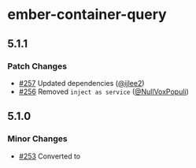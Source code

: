 # ember-container-query

## 5.1.1

### Patch Changes

- [#257](https://github.com/ijlee2/ember-container-query/pull/257) Updated dependencies ([@ijlee2](https://github.com/ijlee2))
- [#256](https://github.com/ijlee2/ember-container-query/pull/256) Removed `inject as service` ([@NullVoxPopuli](https://github.com/NullVoxPopuli))

## 5.1.0

### Minor Changes

- [#253](https://github.com/ijlee2/ember-container-query/pull/253) Converted <ContainerQuery> to <template> tag component ([@NullVoxPopuli](https://github.com/NullVoxPopuli))

### Patch Changes

- [#254](https://github.com/ijlee2/ember-container-query/pull/254) Updated dependencies ([@ijlee2](https://github.com/ijlee2))

## 5.0.15

### Patch Changes

- [#252](https://github.com/ijlee2/ember-container-query/pull/252) Updated dependencies ([@ijlee2](https://github.com/ijlee2))
- [#251](https://github.com/ijlee2/ember-container-query/pull/251) Simplified lint configurations ([@ijlee2](https://github.com/ijlee2))

## 5.0.14

### Patch Changes

- [#250](https://github.com/ijlee2/ember-container-query/pull/250) Updated eslint to v9 ([@ijlee2](https://github.com/ijlee2))
- [#249](https://github.com/ijlee2/ember-container-query/pull/249) Updated dependencies ([@ijlee2](https://github.com/ijlee2))

## 5.0.13

### Patch Changes

- [#248](https://github.com/ijlee2/ember-container-query/pull/248) Updated dependencies ([@ijlee2](https://github.com/ijlee2))

## 5.0.12

### Patch Changes

- [#244](https://github.com/ijlee2/ember-container-query/pull/244) Replaced .js with .ts in publicEntrypoints() ([@ijlee2](https://github.com/ijlee2))
- [#245](https://github.com/ijlee2/ember-container-query/pull/245) Made pnpm settings stricter ([@ijlee2](https://github.com/ijlee2))
- [#246](https://github.com/ijlee2/ember-container-query/pull/246) Updated development dependencies ([@ijlee2](https://github.com/ijlee2))

## 5.0.11 (2024-08-13)

### Internal

- `ember-container-query`
  - [#240](https://github.com/ijlee2/ember-container-query/pull/240) Replaced @types/ember\_\_\* with native types ([@ijlee2](https://github.com/ijlee2))
  - [#239](https://github.com/ijlee2/ember-container-query/pull/239) Updated dependencies ([@ijlee2](https://github.com/ijlee2))
  - [#234](https://github.com/ijlee2/ember-container-query/pull/234) Updated development dependencies ([@ijlee2](https://github.com/ijlee2))
- Other
  - [#238](https://github.com/ijlee2/ember-container-query/pull/238) Use pnpm@9 ([@ijlee2](https://github.com/ijlee2))

### Documentation

- [#236](https://github.com/ijlee2/ember-container-query/pull/236) Update CSS selector name in test helper ([@ijlee2](https://github.com/ijlee2))

### Committers: 1

- Isaac Lee ([@ijlee2](https://github.com/ijlee2))

## 5.0.10 (2024-06-07)

### Internal

- [#233](https://github.com/ijlee2/ember-container-query/pull/233) Updated dependencies (Part 2) ([@ijlee2](https://github.com/ijlee2))
- [#232](https://github.com/ijlee2/ember-container-query/pull/232) Updated dependencies ([@ijlee2](https://github.com/ijlee2))
- [#230](https://github.com/ijlee2/ember-container-query/pull/230) Replaced ember-source-channel-url with latest-version. Added ember-lts-5.8 scenario. ([@ijlee2](https://github.com/ijlee2))

### Documentation

- [#231](https://github.com/ijlee2/ember-container-query/pull/231) Create packages folder ([@ijlee2](https://github.com/ijlee2))
- [#230](https://github.com/ijlee2/ember-container-query/pull/230) Replaced ember-source-channel-url with latest-version. Added ember-lts-5.8 scenario. ([@ijlee2](https://github.com/ijlee2))

#### Committers: 1

- Isaac Lee ([@ijlee2](https://github.com/ijlee2))

## 5.0.9 (2024-05-17)

### Internal

- [#229](https://github.com/ijlee2/ember-container-query/pull/229) Updated dependencies ([@ijlee2](https://github.com/ijlee2))

### Committers: 1

- Isaac Lee ([@ijlee2](https://github.com/ijlee2))

## 5.0.8 (2024-04-22)

### Internal

- [#227](https://github.com/ijlee2/ember-container-query/pull/227) Updated dependencies ([@ijlee2](https://github.com/ijlee2))

### Committers: 1

- Isaac Lee ([@ijlee2](https://github.com/ijlee2))

## 5.0.7 (2024-02-19)

### Documentation

- [#226](https://github.com/ijlee2/ember-container-query/pull/226) Removed flaky assertions ([@ijlee2](https://github.com/ijlee2))

### Internal

- [#224](https://github.com/ijlee2/ember-container-query/pull/224) Updated project dependencies ([@ijlee2](https://github.com/ijlee2))

### Committers: 1

- Isaac Lee ([@ijlee2](https://github.com/ijlee2))

## 5.0.6 (2024-01-05)

### Bug Fix

- [#223](https://github.com/ijlee2/ember-container-query/pull/223) Updated decorator-transforms to address an issue with version skew ([@ijlee2](https://github.com/ijlee2))

### Committers: 1

- Isaac Lee ([@ijlee2](https://github.com/ijlee2))

## 5.0.5 (2024-01-04)

### Bug Fix

- [#220](https://github.com/ijlee2/ember-container-query/pull/220) Reverted the unintended change to ember-modifier support ([@ijlee2](https://github.com/ijlee2))

### Internal

- [#222](https://github.com/ijlee2/ember-container-query/pull/222) Updated copyright information ([@ijlee2](https://github.com/ijlee2))
- [#221](https://github.com/ijlee2/ember-container-query/pull/221) Updated dependencies ([@ijlee2](https://github.com/ijlee2))
- [#219](https://github.com/ijlee2/ember-container-query/pull/219) Added ember-lts-5.4 to ember-try scenarios ([@ijlee2](https://github.com/ijlee2))

### Committers: 1

- Isaac Lee ([@ijlee2](https://github.com/ijlee2))

## 5.0.4 (2023-12-20)

### Internal

- [#218](https://github.com/ijlee2/ember-container-query/pull/218) Updated lint-related packages ([@ijlee2](https://github.com/ijlee2))
- [#217](https://github.com/ijlee2/ember-container-query/pull/217) Downstreamed changes from @embroider/addon-blueprint@2.11.0 ([@ijlee2](https://github.com/ijlee2))

### Committers: 1

- Isaac Lee ([@ijlee2](https://github.com/ijlee2))

## 5.0.3 (2023-12-18)

### Internal

- [#216](https://github.com/ijlee2/ember-container-query/pull/216) Updated dependencies ([@ijlee2](https://github.com/ijlee2))

### Committers: 1

- Isaac Lee ([@ijlee2](https://github.com/ijlee2))

## 5.0.2 (2023-11-07)

### Internal

- [#215](https://github.com/ijlee2/ember-container-query/pull/215) Downstreamed changes from @embroider/addon-blueprint@2.7.0 ([@ijlee2](https://github.com/ijlee2))
- [#214](https://github.com/ijlee2/ember-container-query/pull/214) Updated project dependencies ([@ijlee2](https://github.com/ijlee2))
- [#213](https://github.com/ijlee2/ember-container-query/pull/213) Updated development dependencies ([@ijlee2](https://github.com/ijlee2))

### Committers: 1

- Isaac Lee ([@ijlee2](https://github.com/ijlee2))

## 5.0.1 (2023-10-15)

### Internal

- [#211](https://github.com/ijlee2/ember-container-query/pull/211) Updated dependencies ([@ijlee2](https://github.com/ijlee2))

### Documentation

- [#212](https://github.com/ijlee2/ember-container-query/pull/212) Updated docs and test apps ([@ijlee2](https://github.com/ijlee2))

### Committers: 1

- Isaac Lee ([@ijlee2](https://github.com/ijlee2))

## 5.0.0 (2023-09-14)

### Breaking Change

- [#210](https://github.com/ijlee2/ember-container-query/pull/210) Dropped Node 16 support ([@ijlee2](https://github.com/ijlee2))

### Committers: 1

- Isaac Lee ([@ijlee2](https://github.com/ijlee2))

## 4.1.0 (2023-09-14)

### Internal

- [#209](https://github.com/ijlee2/ember-container-query/pull/209) Updated ember-element-helper to v0.8.4 ([@ijlee2](https://github.com/ijlee2))

### Committers: 1

- Isaac Lee ([@ijlee2](https://github.com/ijlee2))

## 4.0.6 (2023-09-14)

### Bug Fix

- [#208](https://github.com/ijlee2/ember-container-query/pull/208) Updated dependencies ([@ijlee2](https://github.com/ijlee2))

### Internal

- [#208](https://github.com/ijlee2/ember-container-query/pull/208) Updated dependencies ([@ijlee2](https://github.com/ijlee2))

### Committers: 1

- Isaac Lee ([@ijlee2](https://github.com/ijlee2))

## 4.0.5 (2023-08-01)

### Bug Fix

- [#204](https://github.com/ijlee2/ember-container-query/pull/204) Downstreamed bug fix from @embroider/addon-blueprint#155 ([@ijlee2](https://github.com/ijlee2))

### Internal

- [#206](https://github.com/ijlee2/ember-container-query/pull/206) Updated ember-element-helper to v0.7.1 ([@ijlee2](https://github.com/ijlee2))
- [#205](https://github.com/ijlee2/ember-container-query/pull/205) Updated lint-related packages ([@ijlee2](https://github.com/ijlee2))
- [#203](https://github.com/ijlee2/ember-container-query/pull/203) Remove rollup-plugin-ts ([@ijlee2](https://github.com/ijlee2))
- [#201](https://github.com/ijlee2/ember-container-query/pull/201) Added Ember 4.12 LTS to ember-try scenarios ([@ijlee2](https://github.com/ijlee2))
- [#200](https://github.com/ijlee2/ember-container-query/pull/200) Updated @ember/test-helpers to v3 ([@ijlee2](https://github.com/ijlee2))

### Documentation

- [#201](https://github.com/ijlee2/ember-container-query/pull/201) Added Ember 4.12 LTS to ember-try scenarios ([@ijlee2](https://github.com/ijlee2))

### Committers: 1

- Isaac Lee ([@ijlee2](https://github.com/ijlee2))

## 4.0.4 (2023-06-13)

### Internal

- [#199](https://github.com/ijlee2/ember-container-query/pull/199) Updated development dependencies ([@ijlee2](https://github.com/ijlee2))

### Committers: 1

- Isaac Lee ([@ijlee2](https://github.com/ijlee2))

## 4.0.3 (2023-06-07)

### Internal

- [#198](https://github.com/ijlee2/ember-container-query/pull/198) Updated dependencies ([@ijlee2](https://github.com/ijlee2))
- [#197](https://github.com/ijlee2/ember-container-query/pull/197) Update Babel packages ([@ijlee2](https://github.com/ijlee2))
- [#196](https://github.com/ijlee2/ember-container-query/pull/196) Updated development dependencies ([@ijlee2](https://github.com/ijlee2))
- [#195](https://github.com/ijlee2/ember-container-query/pull/195) Addressed syntax deprecation from @babel/plugin-proposal-decorators ([@ijlee2](https://github.com/ijlee2))
- [#193](https://github.com/ijlee2/ember-container-query/pull/193) Patched #192 ([@ijlee2](https://github.com/ijlee2))

### Committers: 1

- Isaac Lee ([@ijlee2](https://github.com/ijlee2))

## 4.0.2 (2023-05-23)

### Internal

- [#192](https://github.com/ijlee2/ember-container-query/pull/192) Updated @embroider packages ([@ijlee2](https://github.com/ijlee2))

### Committers: 1

- Isaac Lee ([@ijlee2](https://github.com/ijlee2))

## 4.0.1 (2023-05-17)

### Internal

- [#191](https://github.com/ijlee2/ember-container-query/pull/191) Updated development dependencies ([@ijlee2](https://github.com/ijlee2))
- [#190](https://github.com/ijlee2/ember-container-query/pull/190) Updated ember-modifier to v4.1.0 ([@ijlee2](https://github.com/ijlee2))
- [#189](https://github.com/ijlee2/ember-container-query/pull/189) Migrated to pnpm ([@ijlee2](https://github.com/ijlee2))

### Documentation

- [#188](https://github.com/ijlee2/ember-container-query/pull/188) Generalized how webpack checks if a stylesheet comes from us (host app) or them (some package) ([@ijlee2](https://github.com/ijlee2))

### Committers: 1

- Isaac Lee ([@ijlee2](https://github.com/ijlee2))

## 4.0.0 (2023-05-01)

### Breaking Change

- [#187](https://github.com/ijlee2/ember-container-query/pull/187) Dropped support for Ember 3.28 and Node 14 ([@ijlee2](https://github.com/ijlee2))
- [#163](https://github.com/ijlee2/ember-container-query/pull/163) Remove ember-test-selectors from dependencies ([@ijlee2](https://github.com/ijlee2))
- [#152](https://github.com/ijlee2/ember-container-query/pull/152) Removed the deprecated helpers ([@ijlee2](https://github.com/ijlee2))
- [#151](https://github.com/ijlee2/ember-container-query/pull/151) Migrated to v2 addon format ([@ijlee2](https://github.com/ijlee2))

### Bug Fix

- [#157](https://github.com/ijlee2/ember-container-query/pull/157) Downstreamed changes from ember-codemod-v1-to-v2 ([@ijlee2](https://github.com/ijlee2))

### Enhancement

- [#178](https://github.com/ijlee2/ember-container-query/pull/178) Reexported types from modifiers/container-query.ts in index.ts ([@ijlee2](https://github.com/ijlee2))
- [#151](https://github.com/ijlee2/ember-container-query/pull/151) Migrated to v2 addon format ([@ijlee2](https://github.com/ijlee2))

### Internal

- [#185](https://github.com/ijlee2/ember-container-query/pull/185) Updated development dependencies and CONTRIBUTING.md ([@ijlee2](https://github.com/ijlee2))
- [#175](https://github.com/ijlee2/ember-container-query/pull/175) Updated configuration files to match Ember v4.12 blueprint ([@ijlee2](https://github.com/ijlee2))
- [#172](https://github.com/ijlee2/ember-container-query/pull/172) Updated ember-source to v4.12.0 ([@ijlee2](https://github.com/ijlee2))
- [#169](https://github.com/ijlee2/ember-container-query/pull/169) Updated development dependencies. Patched unused and missing styles. ([@ijlee2](https://github.com/ijlee2))
- [#167](https://github.com/ijlee2/ember-container-query/pull/167) Remove ember-css-modules ([@ijlee2](https://github.com/ijlee2), [@buschtoens](https://github.com/buschtoens))
- [#166](https://github.com/ijlee2/ember-container-query/pull/166) Updated development dependencies ([@ijlee2](https://github.com/ijlee2))
- [#164](https://github.com/ijlee2/ember-container-query/pull/164) Updated development dependencies ([@ijlee2](https://github.com/ijlee2))
- [#163](https://github.com/ijlee2/ember-container-query/pull/163) Remove ember-test-selectors from dependencies ([@ijlee2](https://github.com/ijlee2))
- [#162](https://github.com/ijlee2/ember-container-query/pull/162) Updated ember-modifier to v4 ([@ijlee2](https://github.com/ijlee2))
- [#161](https://github.com/ijlee2/ember-container-query/pull/161) Updated development dependencies to the latest version ([@ijlee2](https://github.com/ijlee2))
- [#154](https://github.com/ijlee2/ember-container-query/pull/154) Updated development dependencies to their latest version ([@ijlee2](https://github.com/ijlee2))
- [#150](https://github.com/ijlee2/ember-container-query/pull/150) Removed ember-named-blocks-polyfill ([@ijlee2](https://github.com/ijlee2))

### Documentation

- [#186](https://github.com/ijlee2/ember-container-query/pull/186) Sync apps with those from embroider-css-modules ([@ijlee2](https://github.com/ijlee2))
- [#185](https://github.com/ijlee2/ember-container-query/pull/185) Updated development dependencies and CONTRIBUTING.md ([@ijlee2](https://github.com/ijlee2))
- [#184](https://github.com/ijlee2/ember-container-query/pull/184) Updated <Ui::Form::Field> to be a <template>-tag component ([@opatajoshua](https://github.com/opatajoshua))
- [#183](https://github.com/ijlee2/ember-container-query/pull/183) Updated <Products::Product::Card> to be a template-only component ([@opatajoshua](https://github.com/opatajoshua))
- [#182](https://github.com/ijlee2/ember-container-query/pull/182) Updated <Ui::Form::Information> to be a template-only component ([@opatajoshua](https://github.com/opatajoshua))
- [#181](https://github.com/ijlee2/ember-container-query/pull/181) Updated <Products::Product::Image> to be a template-only component ([@opatajoshua](https://github.com/opatajoshua))
- [#180](https://github.com/ijlee2/ember-container-query/pull/180) Updated <Ui::Page> to be a template-only component ([@opatajoshua](https://github.com/opatajoshua))
- [#179](https://github.com/ijlee2/ember-container-query/pull/179) Add examples of <template>-tag components ([@ijlee2](https://github.com/ijlee2))
- [#177](https://github.com/ijlee2/ember-container-query/pull/177) Updated README ([@ijlee2](https://github.com/ijlee2))
- [#173](https://github.com/ijlee2/ember-container-query/pull/173) Set up ember-template-imports ([@ijlee2](https://github.com/ijlee2))
- [#171](https://github.com/ijlee2/ember-container-query/pull/171) Renamed component signatures ([@ijlee2](https://github.com/ijlee2))
- [#170](https://github.com/ijlee2/ember-container-query/pull/170) Updated TypeScript syntax ([@ijlee2](https://github.com/ijlee2))
- [#165](https://github.com/ijlee2/ember-container-query/pull/165) Separated docs and test apps ([@ijlee2](https://github.com/ijlee2))
- [#160](https://github.com/ijlee2/ember-container-query/pull/160) Investigated how styles are applied in the consuming app ([@ijlee2](https://github.com/ijlee2))
- [#155](https://github.com/ijlee2/ember-container-query/pull/155) Weakened image source assertions ([@ijlee2](https://github.com/ijlee2))
- [#149](https://github.com/ijlee2/ember-container-query/pull/149) Refactor types ([@ijlee2](https://github.com/ijlee2))

### Committers: 3

- Isaac Lee ([@ijlee2](https://github.com/ijlee2))
- Jan Buschtöns ([@buschtoens](https://github.com/buschtoens))
- Opata Joshua ([@opatajoshua](https://github.com/opatajoshua))

## 4.0.0-alpha.6 (2023-04-10)

### Internal

- [#167](https://github.com/ijlee2/ember-container-query/pull/167) Remove ember-css-modules ([@ijlee2](https://github.com/ijlee2), [@buschtoens](https://github.com/buschtoens))
- [#172](https://github.com/ijlee2/ember-container-query/pull/172) Updated ember-source to v4.12.0 ([@ijlee2](https://github.com/ijlee2))
- [#169](https://github.com/ijlee2/ember-container-query/pull/169) Updated development dependencies. Patched unused and missing styles. ([@ijlee2](https://github.com/ijlee2))
- [#166](https://github.com/ijlee2/ember-container-query/pull/166) Updated development dependencies ([@ijlee2](https://github.com/ijlee2))

### Documentation

- [#171](https://github.com/ijlee2/ember-container-query/pull/171) Renamed component signatures ([@ijlee2](https://github.com/ijlee2))
- [#170](https://github.com/ijlee2/ember-container-query/pull/170) Updated TypeScript syntax ([@ijlee2](https://github.com/ijlee2))

### Committers: 2

- Isaac Lee ([@ijlee2](https://github.com/ijlee2))
- Jan Buschtöns ([@buschtoens](https://github.com/buschtoens))

## 4.0.0-alpha.5 (2023-03-08)

### Internal

- [#164](https://github.com/ijlee2/ember-container-query/pull/164) Updated development dependencies ([@ijlee2](https://github.com/ijlee2))

### Documentation

- [#165](https://github.com/ijlee2/ember-container-query/pull/165) Separated docs and test apps ([@ijlee2](https://github.com/ijlee2))

### Committers: 1

- Isaac Lee ([@ijlee2](https://github.com/ijlee2))

## 4.0.0-alpha.4 (2023-03-02)

### Breaking Change

- [#163](https://github.com/ijlee2/ember-container-query/pull/163) Remove ember-test-selectors from dependencies ([@ijlee2](https://github.com/ijlee2))

### Internal

- [#163](https://github.com/ijlee2/ember-container-query/pull/163) Remove ember-test-selectors from dependencies ([@ijlee2](https://github.com/ijlee2))

### Committers: 1

- Isaac Lee ([@ijlee2](https://github.com/ijlee2))

## 4.0.0-alpha.3 (2023-03-02)

### Internal

- [#162](https://github.com/ijlee2/ember-container-query/pull/162) Updated ember-modifier to v4 ([@ijlee2](https://github.com/ijlee2))
- [#161](https://github.com/ijlee2/ember-container-query/pull/161) Updated development dependencies to the latest version ([@ijlee2](https://github.com/ijlee2))

### Documentation

- [#160](https://github.com/ijlee2/ember-container-query/pull/160) Investigated how styles are applied in the consuming app ([@ijlee2](https://github.com/ijlee2))

### Committers: 1

- Isaac Lee ([@ijlee2](https://github.com/ijlee2))

## 4.0.0-alpha.2 (2023-02-06)

### Bug Fix

- [#157](https://github.com/ijlee2/ember-container-query/pull/157) Downstreamed changes from ember-codemod-v1-to-v2 ([@ijlee2](https://github.com/ijlee2))

### Committers: 1

- Isaac Lee ([@ijlee2](https://github.com/ijlee2))

## 4.0.0-alpha.1 (2023-01-20)

### Documentation

- [#155](https://github.com/ijlee2/ember-container-query/pull/155) Weakened image source assertions ([@ijlee2](https://github.com/ijlee2))

### Committers: 1

- Isaac Lee ([@ijlee2](https://github.com/ijlee2))

## 4.0.0-alpha.0 (2023-01-20)

### Breaking Change

- [#152](https://github.com/ijlee2/ember-container-query/pull/152) Removed the deprecated helpers ([@ijlee2](https://github.com/ijlee2))
- [#151](https://github.com/ijlee2/ember-container-query/pull/151) Migrated to v2 addon format ([@ijlee2](https://github.com/ijlee2))

### Enhancement

- [#151](https://github.com/ijlee2/ember-container-query/pull/151) Migrated to v2 addon format ([@ijlee2](https://github.com/ijlee2))

### Internal

- [#154](https://github.com/ijlee2/ember-container-query/pull/154) Updated development dependencies to their latest version ([@ijlee2](https://github.com/ijlee2))
- [#150](https://github.com/ijlee2/ember-container-query/pull/150) Removed ember-named-blocks-polyfill ([@ijlee2](https://github.com/ijlee2))

### Documentation

- [#149](https://github.com/ijlee2/ember-container-query/pull/149) Refactor types ([@ijlee2](https://github.com/ijlee2))

### Committers: 1

- Isaac Lee ([@ijlee2](https://github.com/ijlee2))

## 3.2.0 (2023-01-05)

### Enhancement

- [#147](https://github.com/ijlee2/ember-container-query/pull/147) Use relative paths whenever possible ([@ijlee2](https://github.com/ijlee2))
- [#130](https://github.com/ijlee2/ember-container-query/pull/130) Add easier imports from strict mode users ([@NullVoxPopuli](https://github.com/NullVoxPopuli))
- [#146](https://github.com/ijlee2/ember-container-query/pull/146) Renamed the helpers by dropping the cq prefix ([@ijlee2](https://github.com/ijlee2))

### Internal

- [#148](https://github.com/ijlee2/ember-container-query/pull/148) Updated development dependencies ([@ijlee2](https://github.com/ijlee2))

### Committers: 2

- Isaac Lee ([@ijlee2](https://github.com/ijlee2))
- [@NullVoxPopuli](https://github.com/NullVoxPopuli)

## 3.1.0 (2022-12-20)

### Enhancement

- [#140](https://github.com/ijlee2/ember-container-query/pull/140) Add Glint signatures ([@ijlee2](https://github.com/ijlee2))

### Internal

- [#145](https://github.com/ijlee2/ember-container-query/pull/145) Updated development dependencies to their latest version ([@ijlee2](https://github.com/ijlee2))
- [#141](https://github.com/ijlee2/ember-container-query/pull/141) Glint demo app ([@ijlee2](https://github.com/ijlee2))
- [#140](https://github.com/ijlee2/ember-container-query/pull/140) Add Glint signatures ([@ijlee2](https://github.com/ijlee2))

### Documentation

- [#141](https://github.com/ijlee2/ember-container-query/pull/141) Glint demo app ([@ijlee2](https://github.com/ijlee2))
- [#140](https://github.com/ijlee2/ember-container-query/pull/140) Add Glint signatures ([@ijlee2](https://github.com/ijlee2))

### Committers: 1

- Isaac Lee ([@ijlee2](https://github.com/ijlee2))
- Thanks to [@NullVoxPopuli](https://github.com/NullVoxPopuli), [@denisclark](https://github.com/denisclark), [@gossi](https://github.com/gossi), and [@buschtoens](https://github.com/buschtoens) for their help with [#140](https://github.com/ijlee2/ember-container-query/pull/140)

## 3.0.0 (2022-12-15)

### Breaking Change

- [#135](https://github.com/ijlee2/ember-container-query/pull/135) Documented {{container-query}} modifier. Dropped support for Node 12 and Ember 3.24. ([@ijlee2](https://github.com/ijlee2))

### Internal

- [#142](https://github.com/ijlee2/ember-container-query/pull/142) Updated development dependencies ([@ijlee2](https://github.com/ijlee2))
- [#138](https://github.com/ijlee2/ember-container-query/pull/138) Updated development dependencies ([@ijlee2](https://github.com/ijlee2))
- [#137](https://github.com/ijlee2/ember-container-query/pull/137) Updated demo app ([@ijlee2](https://github.com/ijlee2))
- [#136](https://github.com/ijlee2/ember-container-query/pull/136) Reinstalled ember-cli-typescript ([@ijlee2](https://github.com/ijlee2))
- [#135](https://github.com/ijlee2/ember-container-query/pull/135) Documented {{container-query}} modifier. Dropped support for Node 12 and Ember 3.24. ([@ijlee2](https://github.com/ijlee2))
- [#131](https://github.com/ijlee2/ember-container-query/pull/131) Remove ember-cli-typescript. Enable enableTypeScriptTransform instead. ([@ijlee2](https://github.com/ijlee2))

### Documentation

- [#137](https://github.com/ijlee2/ember-container-query/pull/137) Updated demo app ([@ijlee2](https://github.com/ijlee2))
- [#135](https://github.com/ijlee2/ember-container-query/pull/135) Documented {{container-query}} modifier. Dropped support for Node 12 and Ember 3.24. ([@ijlee2](https://github.com/ijlee2))
- [#134](https://github.com/ijlee2/ember-container-query/pull/134) Refactor tests ([@ijlee2](https://github.com/ijlee2))

### Committers: 1

- Isaac Lee ([@ijlee2](https://github.com/ijlee2))

## 3.0.0-alpha.0 (2022-12-13)

### Breaking Change

- [#135](https://github.com/ijlee2/ember-container-query/pull/135) Documented {{container-query}} modifier. Dropped support for Node 12 and Ember 3.24. ([@ijlee2](https://github.com/ijlee2))

### Internal

- [#138](https://github.com/ijlee2/ember-container-query/pull/138) Updated development dependencies ([@ijlee2](https://github.com/ijlee2))
- [#137](https://github.com/ijlee2/ember-container-query/pull/137) Updated demo app ([@ijlee2](https://github.com/ijlee2))
- [#136](https://github.com/ijlee2/ember-container-query/pull/136) Reinstalled ember-cli-typescript ([@ijlee2](https://github.com/ijlee2))
- [#135](https://github.com/ijlee2/ember-container-query/pull/135) Documented {{container-query}} modifier. Dropped support for Node 12 and Ember 3.24. ([@ijlee2](https://github.com/ijlee2))
- [#131](https://github.com/ijlee2/ember-container-query/pull/131) Remove ember-cli-typescript. Enable enableTypeScriptTransform instead. ([@ijlee2](https://github.com/ijlee2))

### Documentation

- [#137](https://github.com/ijlee2/ember-container-query/pull/137) Updated demo app ([@ijlee2](https://github.com/ijlee2))
- [#135](https://github.com/ijlee2/ember-container-query/pull/135) Documented {{container-query}} modifier. Dropped support for Node 12 and Ember 3.24. ([@ijlee2](https://github.com/ijlee2))
- [#134](https://github.com/ijlee2/ember-container-query/pull/134) Refactor tests ([@ijlee2](https://github.com/ijlee2))

### Committers: 1

- Isaac Lee ([@ijlee2](https://github.com/ijlee2))

## 2.1.1 (2022-12-02)

### Bug Fix

- [#128](https://github.com/ijlee2/ember-container-query/pull/128) Replaced @ember/render-modifiers with ember-modifier ([@ijlee2](https://github.com/ijlee2))
- [#126](https://github.com/ijlee2/ember-container-query/pull/126) Listed ember-test-selectors as a dependency ([@ijlee2](https://github.com/ijlee2))

### Enhancement

- [#128](https://github.com/ijlee2/ember-container-query/pull/128) Replaced @ember/render-modifiers with ember-modifier ([@ijlee2](https://github.com/ijlee2))

### Internal

- [#133](https://github.com/ijlee2/ember-container-query/pull/133) Addressed ember-modifier deprecations ([@ijlee2](https://github.com/ijlee2))
- [#132](https://github.com/ijlee2/ember-container-query/pull/132) Updated dependencies to their latest version ([@ijlee2](https://github.com/ijlee2))
- [#128](https://github.com/ijlee2/ember-container-query/pull/128) Replaced @ember/render-modifiers with ember-modifier ([@ijlee2](https://github.com/ijlee2))
- [#125](https://github.com/ijlee2/ember-container-query/pull/125) Updated dependencies to their latest version ([@ijlee2](https://github.com/ijlee2))
- [#124](https://github.com/ijlee2/ember-container-query/pull/124) Installed stylelint to help with maintaining the demo app ([@ijlee2](https://github.com/ijlee2))

### Committers: 1

- Isaac Lee ([@ijlee2](https://github.com/ijlee2))

## 2.1.0 (2022-06-03)

### Enhancement

- [#119](https://github.com/ijlee2/ember-container-query/pull/119) Introduced TypeScript (Part 3) ([@ijlee2](https://github.com/ijlee2))

### Internal

- [#123](https://github.com/ijlee2/ember-container-query/pull/123) Updated GitHub actions to v3 ([@ijlee2](https://github.com/ijlee2))
- [#122](https://github.com/ijlee2/ember-container-query/pull/122) Updated Node version in CI to 16 ([@ijlee2](https://github.com/ijlee2))
- [#121](https://github.com/ijlee2/ember-container-query/pull/121) Updated ember-on-resize-modifier to v1.1.0 ([@ijlee2](https://github.com/ijlee2))
- [#117](https://github.com/ijlee2/ember-container-query/pull/117) Updated dependencies to their latest version ([@ijlee2](https://github.com/ijlee2))
- [#115](https://github.com/ijlee2/ember-container-query/pull/115) Updated eslint to v8 ([@ijlee2](https://github.com/ijlee2))

### Documentation

- [#120](https://github.com/ijlee2/ember-container-query/pull/120) Introduced TypeScript (Part 4) ([@ijlee2](https://github.com/ijlee2))
- [#118](https://github.com/ijlee2/ember-container-query/pull/118) Introduced TypeScript (Part 2) ([@ijlee2](https://github.com/ijlee2))
- [#114](https://github.com/ijlee2/ember-container-query/pull/114) Introduced TypeScript (Part 1) ([@ijlee2](https://github.com/ijlee2))
- [#116](https://github.com/ijlee2/ember-container-query/pull/116) Updated demo app ([@ijlee2](https://github.com/ijlee2))

### Committers: 1

- Isaac Lee ([@ijlee2](https://github.com/ijlee2))

## 2.0.2 (2022-04-25)

### Bug Fix

- [#113](https://github.com/ijlee2/ember-container-query/pull/113) Removed named exports for helpers ([@ijlee2](https://github.com/ijlee2))

### Committers: 1

- Isaac Lee ([@ijlee2](https://github.com/ijlee2))

## 2.0.1 (2022-04-25)

### Bug Fix

- [#111](https://github.com/ijlee2/ember-container-query/pull/111) Added named exports for helpers ([@ijlee2](https://github.com/ijlee2))

### Documentation

- [#112](https://github.com/ijlee2/ember-container-query/pull/112) Enabled ember-beta scenario ([@ijlee2](https://github.com/ijlee2))
- [#110](https://github.com/ijlee2/ember-container-query/pull/110) Refactored <Ui::Form> components in the demo app ([@ijlee2](https://github.com/ijlee2))

### Committers: 1

- Isaac Lee ([@ijlee2](https://github.com/ijlee2))

## 2.0.0 (2022-04-09)

### Breaking Change

- [#106](https://github.com/ijlee2/ember-container-query/pull/106) Dropped support for 3.20 LTS ([@ijlee2](https://github.com/ijlee2))
- [#94](https://github.com/ijlee2/ember-container-query/pull/94) Dropped support for Node 10 ([@ijlee2](https://github.com/ijlee2))
- [#93](https://github.com/ijlee2/ember-container-query/pull/93) Dropped support for 3.16 LTS ([@ijlee2](https://github.com/ijlee2))

### Internal

- [#108](https://github.com/ijlee2/ember-container-query/pull/108) Updated dependencies to their latest version ([@ijlee2](https://github.com/ijlee2))
- [#74](https://github.com/ijlee2/ember-container-query/pull/74) Replaced ember-did-resize-modifier with ember-on-resize-modifier ([@st-h](https://github.com/st-h))
- [#100](https://github.com/ijlee2/ember-container-query/pull/100) Updated development dependencies to their latest version ([@ijlee2](https://github.com/ijlee2))
- [#97](https://github.com/ijlee2/ember-container-query/pull/97) Updated ember-source to v3.28.6 ([@ijlee2](https://github.com/ijlee2))
- [#96](https://github.com/ijlee2/ember-container-query/pull/96) Updated dependencies to their latest version ([@ijlee2](https://github.com/ijlee2))

### Documentation

- [#109](https://github.com/ijlee2/ember-container-query/pull/109) Updated the demo app ([@ijlee2](https://github.com/ijlee2))
- [#104](https://github.com/ijlee2/ember-container-query/pull/104) Updated style and tests for demo app ([@ijlee2](https://github.com/ijlee2))
- [#102](https://github.com/ijlee2/ember-container-query/pull/102) Removed @percy/exec-action (deprecated) ([@ijlee2](https://github.com/ijlee2))
- [#103](https://github.com/ijlee2/ember-container-query/pull/103) Applied timeout to all rendering and application tests ([@ijlee2](https://github.com/ijlee2))
- [#101](https://github.com/ijlee2/ember-container-query/pull/101) Added a form example to the demo app ([@ijlee2](https://github.com/ijlee2))
- [#99](https://github.com/ijlee2/ember-container-query/pull/99) Replaced custom caching strategy with one built into @actions/setup-node ([@ijlee2](https://github.com/ijlee2))

### Committers: 2

- Isaac Lee ([@ijlee2](https://github.com/ijlee2))
- Steve ([@st-h](https://github.com/st-h))

## 2.0.0-alpha.0 (2021-12-12)

### Breaking Change

- [#94](https://github.com/ijlee2/ember-container-query/pull/94) Dropped support for Node 10 ([@ijlee2](https://github.com/ijlee2))
- [#93](https://github.com/ijlee2/ember-container-query/pull/93) Dropped support for 3.16 LTS ([@ijlee2](https://github.com/ijlee2))

### Internal

- [#74](https://github.com/ijlee2/ember-container-query/pull/74) Replaced ember-did-resize-modifier with ember-on-resize-modifier ([@st-h](https://github.com/st-h))
- [#100](https://github.com/ijlee2/ember-container-query/pull/100) Updated development dependencies to their latest version ([@ijlee2](https://github.com/ijlee2))
- [#97](https://github.com/ijlee2/ember-container-query/pull/97) Updated ember-source to v3.28.6 ([@ijlee2](https://github.com/ijlee2))
- [#96](https://github.com/ijlee2/ember-container-query/pull/96) Updated dependencies to their latest version ([@ijlee2](https://github.com/ijlee2))

### Documentation

- [#104](https://github.com/ijlee2/ember-container-query/pull/104) Updated style and tests for demo app ([@ijlee2](https://github.com/ijlee2))
- [#102](https://github.com/ijlee2/ember-container-query/pull/102) Removed @percy/exec-action (deprecated) ([@ijlee2](https://github.com/ijlee2))
- [#103](https://github.com/ijlee2/ember-container-query/pull/103) Applied timeout to all rendering and application tests ([@ijlee2](https://github.com/ijlee2))
- [#101](https://github.com/ijlee2/ember-container-query/pull/101) Added a form example to the demo app ([@ijlee2](https://github.com/ijlee2))
- [#99](https://github.com/ijlee2/ember-container-query/pull/99) Replaced custom caching strategy with one built into @actions/setup-node ([@ijlee2](https://github.com/ijlee2))

### Committers: 2

- Isaac Lee ([@ijlee2](https://github.com/ijlee2))
- Steve ([@st-h](https://github.com/st-h))

## 1.1.9 (2021-08-25)

### Bug Fix

- [#88](https://github.com/ijlee2/ember-container-query/pull/88) Temporarily skipped ember-beta and ember-canary ([@ijlee2](https://github.com/ijlee2))
- [#84](https://github.com/ijlee2/ember-container-query/pull/84) Fixed failing accessibility audits in Album page ([@ijlee2](https://github.com/ijlee2))

### Internal

- [#92](https://github.com/ijlee2/ember-container-query/pull/92) Updated ember-source to v3.27.5 ([@ijlee2](https://github.com/ijlee2))
- [#91](https://github.com/ijlee2/ember-container-query/pull/91) Updated development dependencies to their latest version ([@ijlee2](https://github.com/ijlee2))
- [#89](https://github.com/ijlee2/ember-container-query/pull/89) Updated development dependencies ([@ijlee2](https://github.com/ijlee2))
- [#85](https://github.com/ijlee2/ember-container-query/pull/85) Updated development dependencies to their latest ([@ijlee2](https://github.com/ijlee2))

### Committers: 1

- Isaac Lee ([@ijlee2](https://github.com/ijlee2))

## 1.1.8 (2021-04-22)

### Internal

- [#81](https://github.com/ijlee2/ember-container-query/pull/81) Updated ember-source to v3.26.1 ([@ijlee2](https://github.com/ijlee2))
- [#80](https://github.com/ijlee2/ember-container-query/pull/80) Updated ember-element-helper to v0.5.0 ([@ijlee2](https://github.com/ijlee2))

### Documentation

- [#79](https://github.com/ijlee2/ember-container-query/pull/79) Added embroider-safe to ember-try scenarios ([@ijlee2](https://github.com/ijlee2))

### Committers: 1

- Isaac Lee ([@ijlee2](https://github.com/ijlee2))

## 1.1.7 (2021-04-01)

### Bug Fix

- [#76](https://github.com/ijlee2/ember-container-query/pull/76) Fixed brittle tests ([@ijlee2](https://github.com/ijlee2))

### Internal

- [#77](https://github.com/ijlee2/ember-container-query/pull/77) Updated ember-source to v3.25 ([@ijlee2](https://github.com/ijlee2))
- [#75](https://github.com/ijlee2/ember-container-query/pull/75) Updated dependencies to their latest version ([@ijlee2](https://github.com/ijlee2))

### Documentation

- [#78](https://github.com/ijlee2/ember-container-query/pull/78) Added 3.24 LTS to ember-try scenario ([@ijlee2](https://github.com/ijlee2))

### Committers: 1

- Isaac Lee ([@ijlee2](https://github.com/ijlee2))

## 1.1.6 (2020-12-16)

### Internal

- [#72](https://github.com/ijlee2/ember-container-query/pull/72) Upgraded ember-source to v3.23 ([@ijlee2](https://github.com/ijlee2))
- [#68](https://github.com/ijlee2/ember-container-query/pull/68) Upgraded ember-element-helper to v0.3.2 ([@ijlee2](https://github.com/ijlee2))
- [#67](https://github.com/ijlee2/ember-container-query/pull/67) Upgrade percy/exec-action to v0.3.1 ([@ijlee2](https://github.com/ijlee2))

### Documentation

- [#70](https://github.com/ijlee2/ember-container-query/pull/70) Research: Investigate reactivity ([@ijlee2](https://github.com/ijlee2))
- [#69](https://github.com/ijlee2/ember-container-query/pull/69) Add ember-canary to ember-try test matrix ([@ijlee2](https://github.com/ijlee2))

### Committers: 1

- Isaac Lee ([@ijlee2](https://github.com/ijlee2))

## 1.1.5 (2020-10-27)

### Internal

- [#66](https://github.com/ijlee2/ember-container-query/pull/66) Upgraded ember-source to v3.22.0 ([@ijlee2](https://github.com/ijlee2))
- [#63](https://github.com/ijlee2/ember-container-query/pull/63) Use ember-truth-helpers instead of custom helpers ([@esbanarango](https://github.com/esbanarango))

### Documentation

- [#65](https://github.com/ijlee2/ember-container-query/pull/65) Add ember-lts-3.20 to ember-try test matrix ([@takshch](https://github.com/takshch))
- [#61](https://github.com/ijlee2/ember-container-query/pull/61) Added demoURL to package.json ([@cah-danmonroe](https://github.com/cah-danmonroe))

### Committers: 4

- Dan Monroe ([@cah-danmonroe](https://github.com/cah-danmonroe))
- Esteban Arango Medina ([@esbanarango](https://github.com/esbanarango))
- Isaac Lee ([@ijlee2](https://github.com/ijlee2))
- Taksh Chanana ([@takshch](https://github.com/takshch))

## 1.1.4 (2020-09-19)

### Internal

- [#58](https://github.com/ijlee2/ember-container-query/pull/58) Updated development dependencies to their latest version ([@ijlee2](https://github.com/ijlee2))

### Documentation

- [#57](https://github.com/ijlee2/ember-container-query/pull/57) Updated CI ([@ijlee2](https://github.com/ijlee2))

### Committers: 1

- Isaac Lee ([@ijlee2](https://github.com/ijlee2))

## 1.1.3 (2020-08-29)

### Internal

- [#54](https://github.com/ijlee2/ember-container-query/pull/54) Migrated to Netlify for deployment service ([@ijlee2](https://github.com/ijlee2))
- [#53](https://github.com/ijlee2/ember-container-query/pull/53) Updated development dependencies to their latest version ([@ijlee2](https://github.com/ijlee2))
- [#52](https://github.com/ijlee2/ember-container-query/pull/52) Updated CI workflow ([@ijlee2](https://github.com/ijlee2))

### Committers: 1

- Isaac Lee ([@ijlee2](https://github.com/ijlee2))

## 1.1.2 (2020-08-12)

### Internal

- [#51](https://github.com/ijlee2/ember-container-query/pull/51) Upgraded ember-source to v3.20.4 ([@ijlee2](https://github.com/ijlee2))

### Documentation

- [#50](https://github.com/ijlee2/ember-container-query/pull/50) Added installation instructions for FastBoot users ([@ijlee2](https://github.com/ijlee2))

### Committers: 1

- Isaac Lee ([@ijlee2](https://github.com/ijlee2))

## 1.1.1 (2020-07-25)

### Internal

- Updated default branch name to `main`
- [#48](https://github.com/ijlee2/ember-container-query/pull/48) Updated devDependencies to their latest ([@ijlee2](https://github.com/ijlee2))

### Committers: 1

- Isaac Lee ([@ijlee2](https://github.com/ijlee2))

## 1.1.0 (2020-07-10)

### Enhancement

- [#46](https://github.com/ijlee2/ember-container-query/pull/46) Allowed passing @tagName for dynamic tag ([@ijlee2](https://github.com/ijlee2))

### Internal

- [#45](https://github.com/ijlee2/ember-container-query/pull/45) Installed ember-a11y-testing for demo app ([@ijlee2](https://github.com/ijlee2))

### Documentation

- [#45](https://github.com/ijlee2/ember-container-query/pull/45) Installed ember-a11y-testing for demo app ([@ijlee2](https://github.com/ijlee2))

### Committers: 1

- Isaac Lee ([@ijlee2](https://github.com/ijlee2))

## 1.0.4 (2020-06-26)

### Bug Fix

- [#44](https://github.com/ijlee2/ember-container-query/pull/44) Allowed passing empty string for @dataAttributePrefix ([@ijlee2](https://github.com/ijlee2))

### Enhancement

- [#43](https://github.com/ijlee2/ember-container-query/pull/43) Reorganized tests for <ContainerQuery> component ([@ijlee2](https://github.com/ijlee2))

### Internal

- [#42](https://github.com/ijlee2/ember-container-query/pull/42) Updated dependencies to their latest version ([@ijlee2](https://github.com/ijlee2))

### Committers: 1

- Isaac Lee ([@ijlee2](https://github.com/ijlee2))

## 1.0.3 (2020-06-06)

### Internal

- [#41](https://github.com/ijlee2/ember-container-query/pull/41) Updated ember-cli-babel to v7.20.5 and eslint to the latest ([@ijlee2](https://github.com/ijlee2))

### Documentation

- [#40](https://github.com/ijlee2/ember-container-query/pull/40) Added adoption strategy for developers who support pre-Octane app or IE 11 users ([@ijlee2](https://github.com/ijlee2))
- [#39](https://github.com/ijlee2/ember-container-query/pull/39) Improved codebase ([@ijlee2](https://github.com/ijlee2))

### Committers: 1

- Isaac Lee ([@ijlee2](https://github.com/ijlee2))

## 1.0.2 (2020-05-30)

### Documentation

- [#37](https://github.com/ijlee2/ember-container-query/pull/37) Updated keywords and repository url for npm ([@ijlee2](https://github.com/ijlee2))

### Committers: 1

- Isaac Lee ([@ijlee2](https://github.com/ijlee2))

## 1.0.1 (2020-05-29)

### Internal

- [#36](https://github.com/ijlee2/ember-container-query/pull/36) Added lerna-changelog ([@ijlee2](https://github.com/ijlee2))

### Documentation

- [#36](https://github.com/ijlee2/ember-container-query/pull/36) Added lerna-changelog ([@ijlee2](https://github.com/ijlee2))

### Committers: 1

- Isaac Lee ([@ijlee2](https://github.com/ijlee2))

## 1.0.0 (2020-05-29)

### Bug Fix

- [#28](https://github.com/ijlee2/ember-container-query/pull/28) Fixed overflow issues on Firefox and Safari ([@ijlee2](https://github.com/ijlee2))
- [#24](https://github.com/ijlee2/ember-container-query/pull/24) Applied overflow hidden to the splash image ([@ijlee2](https://github.com/ijlee2))
- [#23](https://github.com/ijlee2/ember-container-query/pull/23) Refined demo app ([@ijlee2](https://github.com/ijlee2))
- [#18](https://github.com/ijlee2/ember-container-query/pull/18) Updated the ranking algorithm for responsive image loading ([@ijlee2](https://github.com/ijlee2))
- [#17](https://github.com/ijlee2/ember-container-query/pull/17) Disallowed fingerprinting images for demo app ([@ijlee2](https://github.com/ijlee2))
- [#13](https://github.com/ijlee2/ember-container-query/pull/13) Replaced Unicode characters with SVG icons ([@ijlee2](https://github.com/ijlee2))
- [#7](https://github.com/ijlee2/ember-container-query/pull/7) Applied .full-screen class to div#ember-testing-container ([@ijlee2](https://github.com/ijlee2))

### Enhancement

- [#19](https://github.com/ijlee2/ember-container-query/pull/19) Added responsive testing to the compatible versions ([@ijlee2](https://github.com/ijlee2))
- [#15](https://github.com/ijlee2/ember-container-query/pull/15) Refactored <ContainerQuery> rendering tests ([@ijlee2](https://github.com/ijlee2))
- [#14](https://github.com/ijlee2/ember-container-query/pull/14) Allowed yielding dimensions from <ContainerQuery> component ([@ijlee2](https://github.com/ijlee2))
- [#4](https://github.com/ijlee2/ember-container-query/pull/4) Renamed breakpoints to features ([@ijlee2](https://github.com/ijlee2))
- [#3](https://github.com/ijlee2/ember-container-query/pull/3) Updated API to include aspect ratio ([@ijlee2](https://github.com/ijlee2))

### Internal

- [#33](https://github.com/ijlee2/ember-container-query/pull/33) Updated actions to their latest ([@ijlee2](https://github.com/ijlee2))
- [#27](https://github.com/ijlee2/ember-container-query/pull/27) Updated ember-source to v3.19.0 ([@ijlee2](https://github.com/ijlee2))
- [#20](https://github.com/ijlee2/ember-container-query/pull/20) Installed ember-svg-jar for demo app ([@ijlee2](https://github.com/ijlee2))
- [#10](https://github.com/ijlee2/ember-container-query/pull/10) Simplified stylesheets ([@ijlee2](https://github.com/ijlee2))

### Documentation

- [#35](https://github.com/ijlee2/ember-container-query/pull/35) Added tests for @debounce ([@ijlee2](https://github.com/ijlee2))
- [#34](https://github.com/ijlee2/ember-container-query/pull/34) Restored assertions for responsive images ([@ijlee2](https://github.com/ijlee2))
- [#32](https://github.com/ijlee2/ember-container-query/pull/32) Added templates for issues ([@ijlee2](https://github.com/ijlee2))
- [#31](https://github.com/ijlee2/ember-container-query/pull/31) Updated language for supported setups to be clearer ([@ijlee2](https://github.com/ijlee2))
- [#30](https://github.com/ijlee2/ember-container-query/pull/30) Limited supported setups ([@ijlee2](https://github.com/ijlee2))
- [#29](https://github.com/ijlee2/ember-container-query/pull/29) Updated README with several applications ([@ijlee2](https://github.com/ijlee2))
- [#26](https://github.com/ijlee2/ember-container-query/pull/26) Added notes on how people can contribute ([@ijlee2](https://github.com/ijlee2))
- [#25](https://github.com/ijlee2/ember-container-query/pull/25) Added instructions for setup ([@ijlee2](https://github.com/ijlee2))
- [#23](https://github.com/ijlee2/ember-container-query/pull/23) Refined demo app ([@ijlee2](https://github.com/ijlee2))
- [#22](https://github.com/ijlee2/ember-container-query/pull/22) Created Dashboard example (Part 5 of 5) ([@ijlee2](https://github.com/ijlee2))
- [#21](https://github.com/ijlee2/ember-container-query/pull/21) Created Dashboard example (Part 4 of 5) ([@ijlee2](https://github.com/ijlee2))
- [#18](https://github.com/ijlee2/ember-container-query/pull/18) Updated the ranking algorithm for responsive image loading ([@ijlee2](https://github.com/ijlee2))
- [#16](https://github.com/ijlee2/ember-container-query/pull/16) Created Dashboard example (Part 3 of 5) ([@ijlee2](https://github.com/ijlee2))
- [#15](https://github.com/ijlee2/ember-container-query/pull/15) Refactored <ContainerQuery> rendering tests ([@ijlee2](https://github.com/ijlee2))
- [#12](https://github.com/ijlee2/ember-container-query/pull/12) Created Dashboard example (Part 2 of 5) ([@ijlee2](https://github.com/ijlee2))
- [#11](https://github.com/ijlee2/ember-container-query/pull/11) Created Dashboard example (Part 1 of 5) ([@ijlee2](https://github.com/ijlee2))
- [#10](https://github.com/ijlee2/ember-container-query/pull/10) Simplified stylesheets ([@ijlee2](https://github.com/ijlee2))
- [#5](https://github.com/ijlee2/ember-container-query/pull/5) Added responsive testing ([@ijlee2](https://github.com/ijlee2))
- [#1](https://github.com/ijlee2/ember-container-query/pull/1) Created demo app ([@ijlee2](https://github.com/ijlee2))

### Committers: 1

- Isaac Lee ([@ijlee2](https://github.com/ijlee2))
